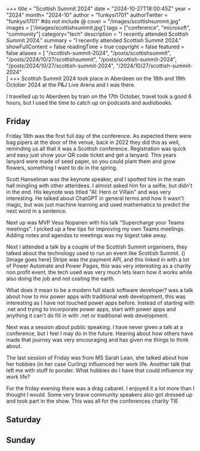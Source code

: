 +++
title = "Scottish Summit 2024"
date = "2024-10-27T18:00:45Z"
year = "2024"
month= "2024-10"
author = "funkysi1701"
authorTwitter = "funkysi1701" #do not include @
cover = "/images/scottishsummit.jpg"
images = ['/images/scottishsummit.jpg']
tags = ["conference", "microsoft", "community"]
category="tech"
description =  "I recently attended Scottish Summit 2024."
summary = "I recently attended Scottish Summit 2024."
showFullContent = false
readingTime = true
copyright = false
featured = false
aliases = [
    "/scottish-summit-2024",
    "/posts/scottishsummit",
    "/posts/2024/10/27/scottishsummit",
    "/posts/scottish-summit-2024",
    "/posts/2024/10/27/scottish-summit-2024",
    "/2024/10/27/scottish-summit-2024"    
]
+++
Scottish Summit 2024 took place in Aberdeen on the 18th and 19th October 2024 at the P&J Live Arena and I was there.

I travelled up to Aberdeen by train on the 17th October, travel took a good 6 hours, but I used the time to catch up on podcasts and audiobooks.

## Friday

Friday 18th was the first full day of the conference. As expected there were bag pipers at the door of the venue, back in 2022 they did this as well, reminding us all that it was a Scottish conference. Registration was quick and easy just show your QR code ticket and get a lanyard. This years lanyard were made of seed paper, so you could plant them and grow flowers, something I want to do in the spring. 

Scott Hanselman was the keynote speaker, and I spotted him in the main hall mingling with other attendees. I almost asked him for a selfie, but didn't in the end. His keynote was titled "AI: Hero or Villain" and was very interesting. He talked about ChatGPT in general terms and how it wasn't magic, but was just machine learning and used mathematics to predict the next word in a sentence. 

Next up was MVP Vesa Nopanen with his talk "Supercharge your Teams meetings". I picked up a few tips for improving my own Teams meetings. Adding notes and agendas to meetings was my bigest take away.

Next I attended a talk by a couple of the Scottish Summit organisers, they talked about the technology used to run an event like Scottish Summit. ()[Image goes here] Stripe was the payment API, and this linked in with a lot of Power Automate and Power Pages, this was very interesting as a charity non profit event, the tech used was very much lets learn how it works while also doing the job and not costing the earth.

What does it mean to be a modern full stack software developer? was a talk about how to mix power apps with traditional web development, this was interesting as I have not touched power apps before. Instead of starting with .net and trying to incorporate power apps, start with power apps and anything it can't do fill in with .net or traditional web development.

Next was a session about public speaking. I have never given a talk at a conference, but I feel I may do in the future. Hearing about how others have made that journey was very encouraging and has given me things to think about.

The last session of Friday was from MS Sarah Lean, she talked about how her hobbies (in her case Curling) influenced her work life. Another talk that left me with stuff to ponder. What hobbies do I have that could influence my work life?

For the friday evening there was a drag cabaret. I enjoyed it a lot more than I thought I would. Some very brave community speakers also got dressed up and took part in the show. This was all for the conferences charity TIE

## Saturday

## Sunday